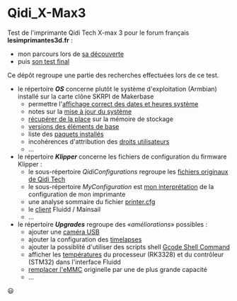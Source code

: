 # Qidi_X-Max3

Test de l'imprimante Qidi Tech X-max 3 pour le forum français **lesimprimantes3d.fr** :

- mon parcours lors de [sa découverte](https://www.lesimprimantes3d.fr/forum/topic/54298-la-qidi-tech-x-max-3-revue-d%C3%A9taill%C3%A9e/)
- puis [son test final](https://www.lesimprimantes3d.fr/test-qidi-x-max-3-20231010/)

Ce dépôt regroupe une partie des recherches effectuées lors de ce test.

- le répertoire ***OS*** concerne plutôt le système d'exploitation (Armbian) installé sur la carte clône SKRPI de Makerbase
  - permettre l'[affichage correct des dates et heures système ](./OS/date-heures-synchronisees.md)
  - notes sur la [mise à jour du système](./OS/mise-a-jour-systeme.md)
  - [récupérer de la place](./OS/recuperer-place.md) sur la mémoire de stockage
  - [versions des éléments de base](./OS/git-klipper-moonraker.md)
  - liste des [paquets installés](./OS/paquets-installes.md)
  - incohérences d'attribution des [droits utilisateurs](droits-utilisateur.md)
  - …
- le répertoire ***Klipper*** concerne les fichiers de configuration du firmware Klipper :
    - le sous-répertoire *QidiConfigurations* regroupe les [fichiers originaux de Qidi Tech](./Klipper/QidiConfigurations.md)
    - le sous-répertoire *MyConfiguration* est [mon interprétation](./Klipper/MyConfiguration.md) de la configuration de mon imprimante
    - une analyse sommaire du fichier [printer.cfg](./Klipper/analyse_rapide_printer.cfg.md)
    - le [client](./Klipper/fluidd-mainsail-client.md) Fluidd / Mainsail
    - …
- le répertoire ***Upgrades*** regroupe des «*améliorations*» possibles :
    - ajouter une [caméra USB](./Upgrades/camera.md)
    - ajouter la configuration des [timelapses](./Upgrades/timelapse.ld)
    - ajouter la possiblité d'utiliser des scripts shell [Gcode Shell Command](./Upgrades/gcode_shell_command.md)
    - afficher les [températures](./Upgrades/afficher-temperatures-mcu-rk3328.md) du processeur (RK3328) et du contrôleur (STM32) dans l'interface Fluidd
    - [remplacer l'eMMC](./Upgrades/remplacer_eMMC.md) originelle par une de plus grande capacité
    - …

:smiley:
